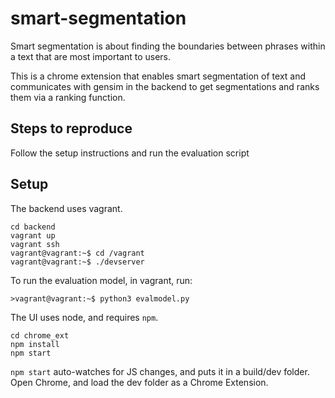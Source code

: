 # smart-segmentation

Smart segmentation is about finding the boundaries between phrases within a text that are most important to users.

This is a chrome extension that enables smart segmentation of text and communicates with gensim in the backend to get segmentations and ranks them via a ranking function.

## Steps to reproduce

Follow the setup instructions and run the evaluation script

## Setup

The backend uses vagrant.

```
cd backend
vagrant up
vagrant ssh
vagrant@vagrant:~$ cd /vagrant
vagrant@vagrant:~$ ./devserver
```

To run the evaluation model, in vagrant, run:

```
>vagrant@vagrant:~$ python3 evalmodel.py
```

The UI uses node, and requires `npm`.

```
cd chrome_ext
npm install
npm start
```

`npm start` auto-watches for JS changes, and puts it in a build/dev folder. Open Chrome, and load the dev folder as a Chrome Extension.
